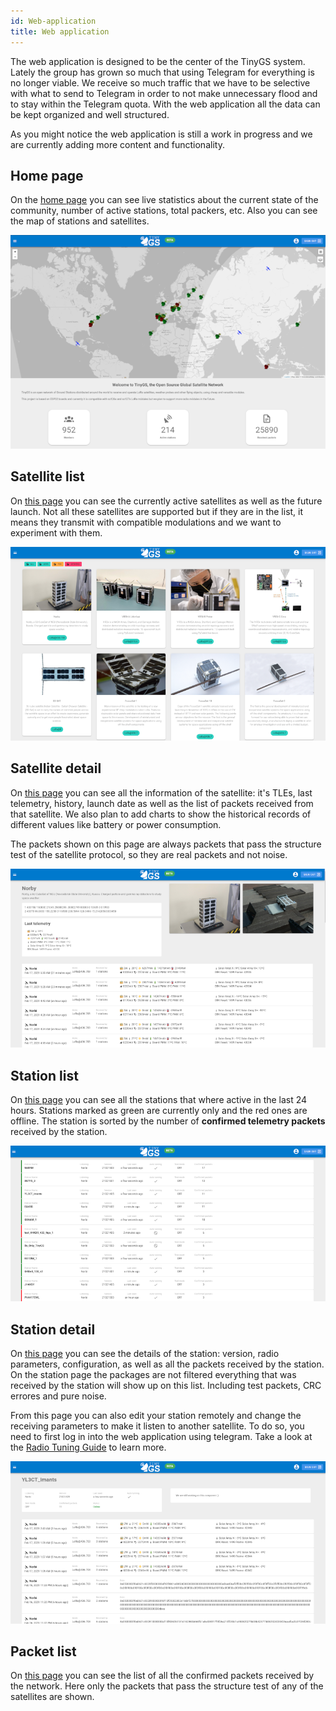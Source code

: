```yaml
---
id: Web-application
title: Web application
---
```


The web application is designed to be the center of the TinyGS system. Lately the group has grown so much that using Telegram for everything is no longer viable. We receive so much traffic that we have to be selective with what to send to Telegram in order to not make unnecessary flood and to stay within the Telegram quota. With the web application all the data can be kept organized and well structured.

As you might notice the web application is still a work in progress and we are currently adding more content and functionality.

## Home page


On the [home page](https://tinygs.com/) you can see live statistics about the current state of the community, number of active stations, total packers, etc. Also you can see the map of stations and satellites.

![Select folder](assets/images/webapp-home.png)

## Satellite list
On [this page](https://tinygs.com/satellites) you can see the currently active satellites as well as the future launch. Not all these satellites are supported but if they are in the list, it means they transmit with compatible modulations and we want to experiment with them.

![Select folder](assets/images/webapp-satellites.png)

## Satellite detail
On [this page](https://tinygs.com/satellite/Norbi) you can see all the information of the satellite: it's TLEs, last telemetry, history, launch date as well as the list of packets received from that satellite. We also plan to add charts to show the historical records of different values like battery or power consumption.

The packets shown on this page are always packets that pass the structure test of the satellite protocol, so they are real packets and not noise.

![Select folder](assets/images/webapp-satellite.png)

## Station list
On [this page](https://tinygs.com/stations) you can see all the stations that where active in the last 24 hours. Stations marked as green are currently only and the red ones are offline. The station is sorted by the number of __confirmed telemetry packets__ received by the station.

![Select folder](assets/images/webapp-stations.png)

## Station detail
On [this page](https://tinygs.com/station/N6RFM@1036742823) you can see the details of the station: version, radio parameters, configuration, as well as all the packets received by the station. On the station page the packages are not filtered everything that was received by the station will show up on this list. Including test packets, CRC errores and pure noise.

From this page you can also edit your station remotely and change the receiving parameters to make it listen to another satellite. To do so, you need to first log in into the web application using telegram. Take a look at the [Radio Tuning Guide](https://github.com/G4lile0/tinyGS/wiki/Radio-Tuning-Guide) to learn more.

![Select folder](assets/images/webapp-station.png)

## Packet list
On [this page](https://tinygs.com/packets) you can see the list of all the confirmed packets received by the network. Here only the packets that pass the structure test of any of the satellites are shown.
